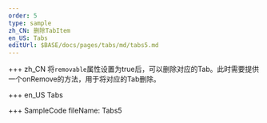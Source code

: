 ```yaml
--- 
order: 5
type: sample
zh_CN: 删除TabItem
en_US: Tabs
editUrl: $BASE/docs/pages/tabs/md/tabs5.md
---
```


+++ zh_CN
将<Code>removable</Code>属性设置为true后，可以删除对应的Tab。此时需要提供一个onRemove的方法，用于将对应的Tab删除。

+++ en_US
Tabs

+++ SampleCode
fileName: Tabs5
